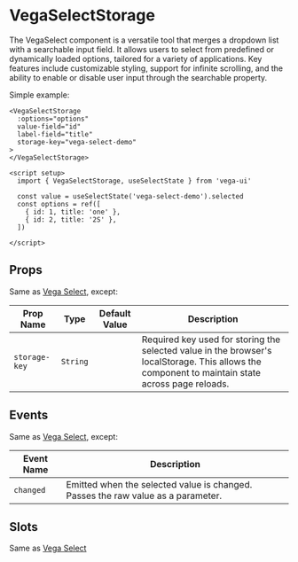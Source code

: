 # VegaSelectStorage

The VegaSelect component is a versatile tool that merges a dropdown list with a searchable input field. It allows users to select from predefined or dynamically loaded options, tailored for a variety of applications. Key features include customizable styling, support for infinite scrolling, and the ability to enable or disable user input through the searchable property.


Simple example:
```vue
<VegaSelectStorage
  :options="options"
  value-field="id"
  label-field="title"
  storage-key="vega-select-demo"
>
</VegaSelectStorage>

<script setup>
  import { VegaSelectStorage, useSelectState } from 'vega-ui'

  const value = useSelectState('vega-select-demo').selected
  const options = ref([
    { id: 1, title: 'one' },
    { id: 2, title: '2S' },
  ])

</script>
```

## Props
Same as [Vega Select](./vega-select#props), except:

| Prop Name     | Type     | Default Value | Description                                                                                                                                      |
|---------------|----------|---------------|--------------------------------------------------------------------------------------------------------------------------------------------------|
| `storage-key` | `String` |               | Required key used for storing the selected value in the browser's localStorage. This allows the component to maintain state across page reloads. |


## Events

Same as [Vega Select](./vega-select#events), except:

| Event Name | Description                                                                      |
|------------|----------------------------------------------------------------------------------|
| `changed`  | Emitted when the selected value is changed. Passes the raw value as a parameter. |


## Slots

Same as [Vega Select](./vega-select#slots)
